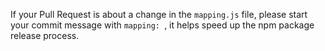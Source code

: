 If your Pull Request is about a change in the `mapping.js` file, please start your commit message with `mapping: `, it helps speed up the npm package release process.
